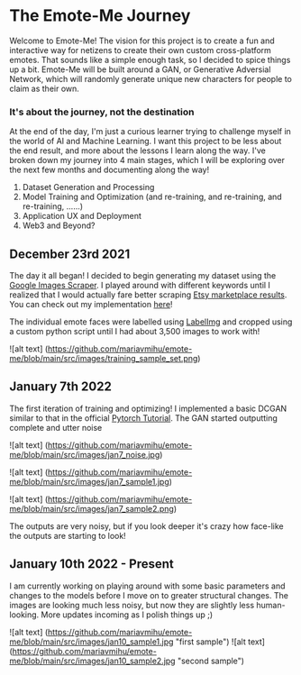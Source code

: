 # The Emote-Me Journey

Welcome to Emote-Me! The vision for this project is to create a fun and interactive way for netizens to create their own custom cross-platform emotes. That sounds like a simple enough task, so I decided to spice things up a bit. Emote-Me will be built around a GAN, or Generative Adversial Network, which will randomly generate unique new characters for people to claim as their own. 

### It's about the journey, not the destination
At the end of the day, I'm just a curious learner trying to challenge myself in the world of AI and Machine Learning. I want this project to be less about the end result, and more about the lessons I learn along the way. I've broken down my journey into 4 main stages, which I will be exploring over the next few months and documenting along the way!

1. Dataset Generation and Processing
2. Model Training and Optimization (and re-training, and re-training, and re-training, ......)
3. Application UX and Deployment
4. Web3 and Beyond? 

## December 23rd 2021
The day it all began! I decided to begin generating my dataset using the [Google Images Scraper](https://github.com/ohyicong/Google-Image-Scraper). I played around with different keywords until I realized that I would actually fare better scraping [Etsy marketplace results](https://www.etsy.com/ca/search?q=chibi%20emote). You can check out my implementation [here](https://github.com/mariavmihu/emote-me/blob/main/webscrapers/EtsyScraper.py)!

The individual emote faces were labelled using [LabelImg](https://github.com/tzutalin/labelImg) and cropped using a custom python script until I had about 3,500 images to work with!

![alt text] (https://github.com/mariavmihu/emote-me/blob/main/src/images/training_sample_set.png) <br>

## January 7th 2022
The first iteration of training and optimizing! I implemented a basic DCGAN similar to that in the official [Pytorch Tutorial](https://pytorch.org/tutorials/beginner/dcgan_faces_tutorial.html). The GAN started outputting complete and utter noise

![alt text] (https://github.com/mariavmihu/emote-me/blob/main/src/images/jan7_noise.jpg)

![alt text] (https://github.com/mariavmihu/emote-me/blob/main/src/images/jan7_sample1.jpg)

![alt text] (https://github.com/mariavmihu/emote-me/blob/main/src/images/jan7_sample2.png)

The outputs are very noisy, but if you look deeper it's crazy how face-like the outputs are starting to look!

## January 10th 2022 - Present
I am currently working on playing around with some basic parameters and changes to the models before I move on to greater structural changes. The images are looking much less noisy, but now they are slightly less human-looking. More updates incoming as I polish things up ;) 

![alt text] (https://github.com/mariavmihu/emote-me/blob/main/src/images/jan10_sample1.jpg "first sample")
![alt text] (https://github.com/mariavmihu/emote-me/blob/main/src/images/jan10_sample2.jpg "second sample")
